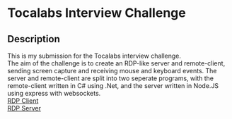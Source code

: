 # Tocalabs Interview Challenge

## Description
This is my submission for the Tocalabs interview challenge.  
The aim of the challenge is to create an RDP-like server and remote-client, sending screen capture and receiving mouse and keyboard events.
The server and remote-client are split into two seperate programs, with the remote-client written in C# using .Net, and the server written in Node.JS using express with websockets.
<br/>
[RDP Client](/TocalabsRDP)
<br/>
[RDP Server](/RDPServer)